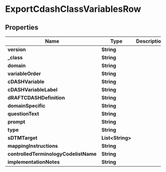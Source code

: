

# ExportCdashClassVariablesRow

## Properties

Name | Type | Description | Notes
------------ | ------------- | ------------- | -------------
**version** | **String** |  |  [optional]
**_class** | **String** |  |  [optional]
**domain** | **String** |  |  [optional]
**variableOrder** | **String** |  |  [optional]
**cDASHVariable** | **String** |  |  [optional]
**cDASHVariableLabel** | **String** |  |  [optional]
**dRAFTCDASHDefinition** | **String** |  |  [optional]
**domainSpecific** | **String** |  |  [optional]
**questionText** | **String** |  |  [optional]
**prompt** | **String** |  |  [optional]
**type** | **String** |  |  [optional]
**sDTMTarget** | **List&lt;String&gt;** |  |  [optional]
**mappingInstructions** | **String** |  |  [optional]
**controlledTerminologyCodelistName** | **String** |  |  [optional]
**implementationNotes** | **String** |  |  [optional]




